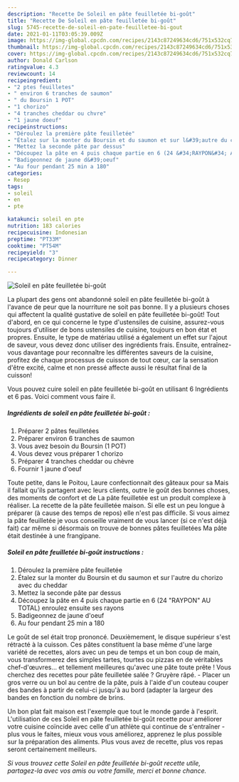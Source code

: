 ```yaml
---
description: "Recette De Soleil en pâte feuilletée bi-goût"
title: "Recette De Soleil en pâte feuilletée bi-goût"
slug: 5745-recette-de-soleil-en-pate-feuilletee-bi-gout
date: 2021-01-11T03:05:39.009Z
image: https://img-global.cpcdn.com/recipes/2143c87249634cd6/751x532cq70/soleil-en-pate-feuilletee-bi-gout-photo-principale-de-la-recette.jpg
thumbnail: https://img-global.cpcdn.com/recipes/2143c87249634cd6/751x532cq70/soleil-en-pate-feuilletee-bi-gout-photo-principale-de-la-recette.jpg
cover: https://img-global.cpcdn.com/recipes/2143c87249634cd6/751x532cq70/soleil-en-pate-feuilletee-bi-gout-photo-principale-de-la-recette.jpg
author: Donald Carlson
ratingvalue: 4.3
reviewcount: 14
recipeingredient:
- "2 ptes feuilletes"
- " environ 6 tranches de saumon"
- " du Boursin 1 POT"
- "1 chorizo"
- "4 tranches cheddar ou chvre"
- "1 jaune doeuf"
recipeinstructions:
- "Déroulez la première pâte feuilletée"
- "Étalez sur la monter du Boursin et du saumon et sur l&#39;autre du chorizo avec du cheddar"
- "Mettez la seconde pâte par dessus"
- "Découpez la pâte en 4 puis chaque partie en 6 (24 &#34;RAYPON&#34; AU TOTAL) enroulez ensuite ses rayons"
- "Badigeonnez de jaune d&#39;oeuf"
- "Au four pendant 25 min a 180"
categories:
- Resep
tags:
- soleil
- en
- pte

katakunci: soleil en pte 
nutrition: 183 calories
recipecuisine: Indonesian
preptime: "PT33M"
cooktime: "PT54M"
recipeyield: "3"
recipecategory: Dinner

---
```



![Soleil en pâte feuilletée bi-goût](https://img-global.cpcdn.com/recipes/2143c87249634cd6/751x532cq70/soleil-en-pate-feuilletee-bi-gout-photo-principale-de-la-recette.jpg)

La plupart des gens ont abandonné soleil en pâte feuilletée bi-goût à l'avance de peur que la nourriture ne soit pas bonne. Il y a plusieurs choses qui affectent la qualité gustative de soleil en pâte feuilletée bi-goût! Tout d'abord, en ce qui concerne le type d'ustensiles de cuisine, assurez-vous toujours d'utiliser de bons ustensiles de cuisine, toujours en bon état et propres. Ensuite, le type de matériau utilisé a également un effet sur l'ajout de saveur, vous devez donc utiliser des ingrédients frais. Ensuite, entraînez-vous davantage pour reconnaître les différentes saveurs de la cuisine, profitez de chaque processus de cuisson de tout cœur, car la sensation d'être excité, calme et non pressé affecte aussi le résultat final de la cuisson!

<!--inarticleads1-->

Vous pouvez cuire soleil en pâte feuilletée bi-goût en utilisant 6 Ingrédients et 6 pas. Voici comment vous faire il.

##### Ingrédients de soleil en pâte feuilletée bi-goût :

1. Préparer 2 pâtes feuilletées
1. Préparer  environ 6 tranches de saumon
1. Vous avez besoin  du Boursin (1 POT)
1. Vous devez vous préparer 1 chorizo
1. Préparer 4 tranches cheddar ou chèvre
1. Fournir 1 jaune d&#39;oeuf


Toute petite, dans le Poitou, Laure confectionnait des gâteaux pour sa Mais il fallait qu&#39;ils partagent avec leurs clients, outre le goût des bonnes choses, des moments de confort et de La pâte feuilletée est un produit complexe à réaliser. La recette de la pâte feuilletée maison. Si elle est un peu longue à préparer (à cause des temps de repos) elle n&#39;est pas difficile. Si vous aimez la pâte feuilletée je vous conseille vraiment de vous lancer (si ce n&#39;est déjà fait) car même si désormais on trouve de bonnes pâtes feuilletées Ma pâte était destinée à une frangipane. 

<!--inarticleads2-->

##### Soleil en pâte feuilletée bi-goût instructions :

1. Déroulez la première pâte feuilletée
1. Étalez sur la monter du Boursin et du saumon et sur l&#39;autre du chorizo avec du cheddar
1. Mettez la seconde pâte par dessus
1. Découpez la pâte en 4 puis chaque partie en 6 (24 &#34;RAYPON&#34; AU TOTAL) enroulez ensuite ses rayons
1. Badigeonnez de jaune d&#39;oeuf
1. Au four pendant 25 min a 180


Le goût de sel était trop prononcé. Deuxièmement, le disque supérieur s&#39;est rétracté à la cuisson. Ces pâtes constituent la base même d&#39;une large variété de recettes, alors avec un peu de temps et un bon coup de main, vous transformerez des simples tartes, tourtes ou pizzas en de véritables chef-d&#39;œuvres… et tellement meilleures qu&#39;avec une pâte toute prête ! Vous cherchez des recettes pour pâte feuilletée salée ? Gruyère râpé. - Placer un gros verre ou un bol au centre de la pâte, puis à l&#39;aide d&#39;un couteau couper des bandes à partir de celui-ci jusqu&#39;à au bord (adapter la largeur des bandes en fonction du nombre de brins. 

<!--inarticleads1-->

<p>
Un bon plat fait maison est l'exemple que tout le monde garde à l'esprit. L'utilisation de ces Soleil en pâte feuilletée bi-goût recette pour améliorer votre cuisine coïncide avec celle d'un athlète qui continue de s'entraîner - plus vous le faites, mieux vous vous améliorez, apprenez le plus possible sur la préparation des aliments. Plus vous avez de recette, plus vos repas seront certainement meilleurs.
</p>

<p>
<i>Si vous trouvez cette Soleil en pâte feuilletée bi-goût recette utile, partagez-la avec vos amis ou votre famille, merci et bonne chance.</i>
</p>
